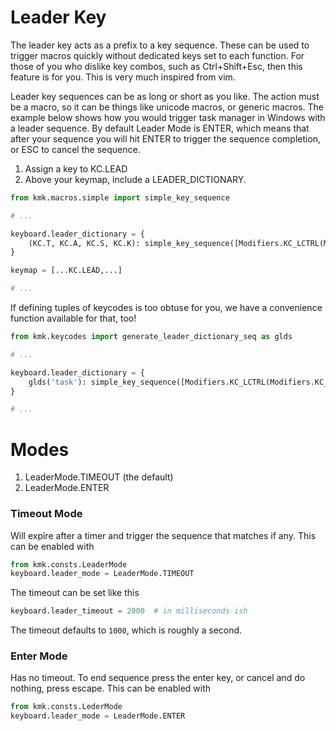 # Leader Key
The leader key acts as a prefix to a key sequence. These can be used to trigger macros quickly
without dedicated keys set to each function. For those of you who dislike key combos, such as
Ctrl+Shift+Esc, then this feature is for you. This is very much inspired from vim.

Leader key sequences can be as long or short as you like. The action must be a macro, so it
can be things like unicode macros, or generic macros. The example below shows how you would
trigger task manager in Windows with a leader sequence. By default Leader Mode is ENTER, which
means that after your sequence you will hit ENTER to trigger the sequence completion, or ESC to
cancel the sequence.

1. Assign a key to KC.LEAD
2. Above your keymap, include a LEADER_DICTIONARY.

```python
from kmk.macros.simple import simple_key_sequence

# ...

keyboard.leader_dictionary = {
    (KC.T, KC.A, KC.S, KC.K): simple_key_sequence([Modifiers.KC_LCTRL(Modifiers.KC_LSHIFT(Common.KC_ESC))])
}

keymap = [...KC.LEAD,...]

# ...
```

If defining tuples of keycodes is too obtuse for you, we have a convenience
function available for that, too!

```python
from kmk.keycodes import generate_leader_dictionary_seq as glds

# ...

keyboard.leader_dictionary = {
    glds('task'): simple_key_sequence([Modifiers.KC_LCTRL(Modifiers.KC_LSHIFT(Common.KC_ESC))])
}

# ...
```

# Modes
1. LeaderMode.TIMEOUT (the default)
2. LeaderMode.ENTER

### Timeout Mode
Will expire after a timer and trigger the sequence that matches if any.
This can be enabled with
```python
from kmk.consts.LeaderMode
keyboard.leader_mode = LeaderMode.TIMEOUT
```

The timeout can be set like this
```python
keyboard.leader_timeout = 2000  # in milliseconds-ish
```

The timeout defaults to `1000`, which is roughly a second.

### Enter Mode
Has no timeout. To end sequence press the enter key, or cancel and do nothing, press escape.
This can be enabled with

```python
from kmk.consts.LederMode
keyboard.leader_mode = LeaderMode.ENTER
```

